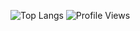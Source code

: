 ![Top Langs](https://github-readme-stats.vercel.app/api/top-langs/?username=JustinHsu1019&hide=html)
![Profile Views](https://komarev.com/ghpvc/?username=JustinHsu1019)
